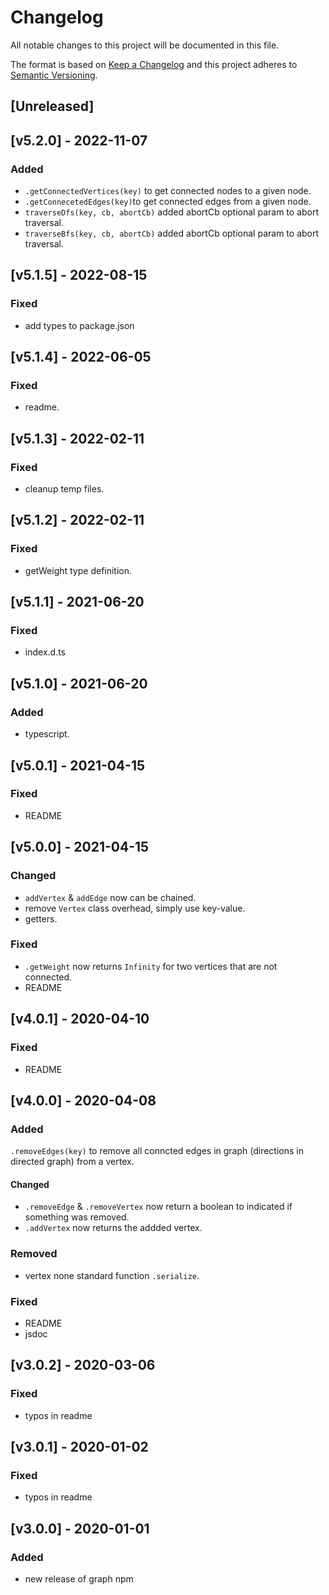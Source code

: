 # Changelog
All notable changes to this project will be documented in this file.

The format is based on [Keep a Changelog](http://keepachangelog.com/en/1.0.0/)
and this project adheres to [Semantic Versioning](http://semver.org/spec/v2.0.0.html).

## [Unreleased]
## [v5.2.0] - 2022-11-07
### Added
- `.getConnectedVertices(key)` to get connected nodes to a given node.
- `.getConnecetedEdges(key)`to get connected edges from a given node.
- `traverseDfs(key, cb, abortCb)` added abortCb optional param to abort traversal.
- `traverseBfs(key, cb, abortCb)` added abortCb optional param to abort traversal.

## [v5.1.5] - 2022-08-15
### Fixed
- add types to package.json

## [v5.1.4] - 2022-06-05
### Fixed
- readme.

## [v5.1.3] - 2022-02-11
### Fixed
- cleanup temp files.

## [v5.1.2] - 2022-02-11
### Fixed
- getWeight type definition.

## [v5.1.1] - 2021-06-20
### Fixed
- index.d.ts

## [v5.1.0] - 2021-06-20
### Added
- typescript.

## [v5.0.1] - 2021-04-15
### Fixed
- README

## [v5.0.0] - 2021-04-15
### Changed
- `addVertex` & `addEdge` now can be chained.
- remove `Vertex` class overhead, simply use key-value.
- getters.

### Fixed
- `.getWeight` now returns `Infinity` for two vertices that are not connected.
- README

## [v4.0.1] - 2020-04-10
### Fixed
- README

## [v4.0.0] - 2020-04-08
### Added
`.removeEdges(key)` to remove all conncted edges in graph (directions in directed graph) from a vertex.

#### Changed
- `.removeEdge` & `.removeVertex` now return a boolean to indicated if something was removed.
- `.addVertex` now returns the addded vertex. 

### Removed
- vertex none standard function `.serialize`.

### Fixed
- README
- jsdoc

## [v3.0.2] - 2020-03-06
### Fixed
- typos in readme

## [v3.0.1] - 2020-01-02
### Fixed
- typos in readme

## [v3.0.0] - 2020-01-01
### Added
- new release of graph npm

